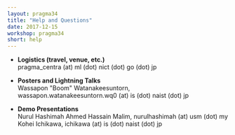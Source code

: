 ```yaml
---
layout: pragma34
title: "Help and Questions"
date: 2017-12-15
workshop: pragma34
short: help
---
```


* **Logistics (travel, venue, etc.)**<br>
pragma_centra (at) ml (dot) nict (dot) go (dot) jp<br>

* **Posters and Lightning Talks**<br>
Wassapon "Boom" Watanakeesuntorn, wassapon.watanakeesuntorn.wq0 (at) is (dot) naist (dot) jp<br>

* **Demo Presentations**<br>
Nurul Hashimah Ahmed Hassain Malim, nurulhashimah (at) usm (dot) my<br>
Kohei Ichikawa, ichikawa (at) is (dot) naist (dot) jp<br>


